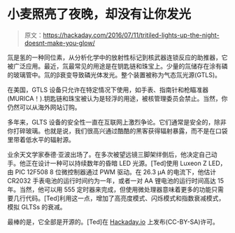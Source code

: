 # 小麦照亮了夜晚，却没有让你发光

> 原文：<https://hackaday.com/2016/07/11/tritiled-lights-up-the-night-doesnt-make-you-glow/>

氚是氢的一种同位素，从分析化学中的放射性标记到核武器连锁反应的助推器，它被广泛应用。最近，氚最常见的用途是在钥匙链和珠宝上。少量的氚储存在涂有磷的玻璃管中。氚的β衰变导致磷光体发光。整个装置被称为气态氚光源(GTLS)。

在美国，GTLS 设备只允许在特定情况下使用，如手表、指南针和枪瞄准器(MURICA！).钥匙链和珠宝被认为是轻浮的用途，被核管理委员会禁止。当然，你仍然可以从海外网站订购。

多年来，GLTS 设备的安全性一直在互联网上激烈争论。它们通常是安全的，除非你打碎玻璃。也就是说，我们很高兴通过酷酷的黑客获得辐射暴露，而不是在口袋里带着低水平的辐射源。

业余天文学家泰德·亚波出场了。在多次被望远镜三脚架绊倒后，他决定自己动手。他正在设计一种可以持续数年的昏暗 LED 光源。[Ted]使用 Luxeon Z LED，由 PIC 12F508 8 位微控制器通过 PWM 驱动。在 26.3 μA 的电流下，他估计 CR2032 手表电池的运行时间约为一年，或者一对 AA 锂电池的运行时间高达 15 年。当然，他可以用 555 定时器来完成，但使用微处理器意味着更多的功能只需要几行代码。[Ted]利用这一点，增加了高亮度模式、闪烁模式和指数衰减模式，模拟 GLTSs 的衰减。

最棒的是，它全部是开源的。[Ted]在 [Hackaday.io](https://hackaday.io/project/11864-tritiled) 上发布(CC-BY-SA)许可。